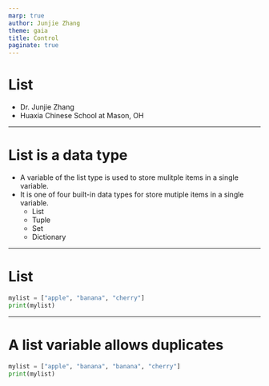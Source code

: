 ```yaml
---
marp: true
author: Junjie Zhang
theme: gaia
title: Control
paginate: true
---
```


# List

+ Dr. Junjie Zhang
+ Huaxia Chinese School at Mason, OH


---

# List is a data type
 
+ A variable of the list type is used to store mulitple items in a single variable.
+ It is one of four built-in data types for store mutiple items in a single variable. 
  + List
  + Tuple
  + Set
  + Dictionary

---
# List

```python
mylist = ["apple", "banana", "cherry"]
print(mylist)
```

---
# A list variable allows duplicates

```python
mylist = ["apple", "banana", "banana", "cherry"]
print(mylist)
```
